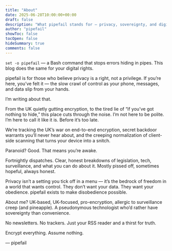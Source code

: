```yaml
---
title: "About"
date: 2025-06-28T10:00:00+00:00
draft: false
description: "What pipefail stands for — privacy, sovereignty, and digital freedom."
author: "pipefail"
showToc: false
tocOpen: false
hideSummary: true
comments: false
---
```


`set -o pipefail` — a Bash command that stops errors hiding in pipes. This blog does the same for your digital rights.

pipefail is for those who believe privacy is a right, not a privilege. If you’re here, you’ve felt it — the slow crawl of control as your phone, messages, and data slip from your hands.

I’m writing about that.

From the UK quietly gutting encryption, to the tired lie of “if you’ve got nothing to hide,” this place cuts through the noise. I’m not here to be polite. I’m here to call it like it is. Before it’s too late.

We’re tracking the UK’s war on end-to-end encryption, secret backdoor warrants you’ll never hear about, and the creeping normalization of client-side scanning that turns your device into a snitch.

Paranoid? Good. That means you’re awake.

Fortnightly dispatches. Clear, honest breakdowns of legislation, tech, surveillance, and what you can do about it. Mostly pissed off, sometimes hopeful, always honest.

Privacy isn’t a setting you tick off in a menu — it’s the bedrock of freedom in a world that wants control. They don’t want your data. They want your obedience. pipefail exists to make disobedience possible.

About me? UK-based, UK-focused, pro-encryption, allergic to surveillance creep (and pineapple). A pseudonymous technologist who’d rather have sovereignty than convenience.

No newsletters. No trackers. Just your RSS reader and a thirst for truth.

Encrypt everything. Assume nothing.

— pipefail
